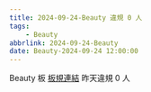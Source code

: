 ```yaml
---
title: 2024-09-24-Beauty 違規 0 人
tags:
    - Beauty
abbrlink: 2024-09-24-Beauty
date: Beauty-2024-09-24 12:00:00
---
```

Beauty 板 [板規連結](https://www.ptt.cc/bbs/Beauty/M.1630069980.A.84B.html)
昨天違規 0 人
